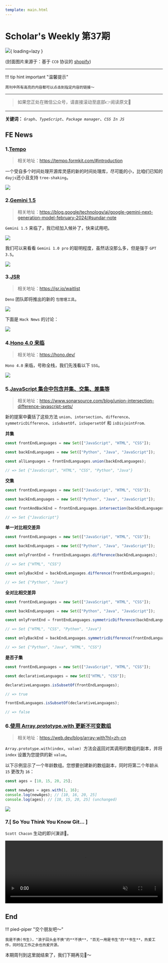 ```yaml
---
template: main.html
---
```


# Scholar's Weekly 第37期

![](https://bigdreamerblog.oss-cn-beijing.aliyuncs.com/nextBlog/ugziOI.png?x-oss-process=image/auto-orient,1/interlace,1/quality,q_90/format,webp){ loading=lazy }


(封面图片来源于：基于 `CC0` 协议的 [shopify](https://www.shopify.com/stock-photos/photos/three-roses-in-a-red-glass-vase))

------

!!! tip hint important "温馨提示"

    周刊中所有高亮的内容都可以点击到指定内容的链接～

---
> 如果您正处在微信公众号，请直接滚动至底部👉阅读原文🫶

---

**关键词：** *`Graph`*、*`TypeScript`*、*`Package manager`*、*`CSS In JS`*

## FE News

### 1.[Tempo](https://tempo.formkit.com/#introduction)
> 相关地址：https://tempo.formkit.com/#introduction

一个受自多个时间处理开源库灵感的新的时间处理库，尽可能的小，比咱们已知的 `dayjs`还小且支持 `tree-shaking`。

![](https://bigdreamerblog.oss-cn-beijing.aliyuncs.com/nextBlog/5hOmuJ.png)

### 2.[Gemini 1.5](https://blog.google/technology/ai/google-gemini-next-generation-model-february-2024/#sundar-note)
> 相关地址：https://blog.google/technology/ai/google-gemini-next-generation-model-february-2024/#sundar-note

`Gemini 1.5` 来临了，我已经加入候补了，快来试用吧。

![](https://bigdreamerblog.oss-cn-beijing.aliyuncs.com/nextBlog/ihkP9y.png)

我们可以来看看 `Gemini 1.0 pro` 的聪明程度，虽然话没那么多，但是强于 `GPT 3.5`。

![](https://bigdreamerblog.oss-cn-beijing.aliyuncs.com/nextBlog/dl3WnC.png)

### 3.[JSR](https://jsr.io/waitlist)
> 相关地址：https://jsr.io/waitlist

`Deno` 团队即将推出的新的 `包管理工具`。

![](https://bigdreamerblog.oss-cn-beijing.aliyuncs.com/nextBlog/mmNkmP.png)

下面是 `Hack News` 的讨论：

![](https://bigdreamerblog.oss-cn-beijing.aliyuncs.com/nextBlog/6qRDge.png)

### 4.[Hono 4.0 来临](https://hono.dev/)
> 相关地址：https://hono.dev/

`Hono 4.0` 来临，号称全栈，我们先浅看以下 `SSG`。

![](https://bigdreamerblog.oss-cn-beijing.aliyuncs.com/nextBlog/Hcse5O.png)

### 5.[JavaScript 集合中包含并集、交集、差集等](https://www.sonarsource.com/blog/union-intersection-difference-javascript-sets/)
> 相关地址：https://www.sonarsource.com/blog/union-intersection-difference-javascript-sets/

新的提案中囊括了这些方法 `union`、`intersection`、`difference`、`symmetricDifference`、`isSubsetOf`、`isSupersetOf` 和 `isDisjointFrom`.

**并集**

```typescript
const frontEndLanguages = new Set(["JavaScript", "HTML", "CSS"]);

const backEndLanguages = new Set(["Python", "Java", "JavaScript"]);

const allLanguages = frontEndLanguages.union(backEndLanguages);

// => Set {"JavaScript", "HTML", "CSS", "Python", "Java"}
```
**交集**

```typescript
const frontEndLanguages = new Set(["JavaScript", "HTML", "CSS"]);

const backEndLanguages = new Set(["Python", "Java", "JavaScript"]);

const frontAndBackEnd = frontEndLanguages.intersection(backEndLanguages);

// => Set {"JavaScript"} 

```

**单一对比相交差异**

```typescript
const frontEndLanguages = new Set(["JavaScript", "HTML", "CSS"]);

const backEndLanguages = new Set(["Python", "Java", "JavaScript"]);

const onlyFrontEnd = frontEndLanguages.difference(backEndLanguages);

// => Set {"HTML", "CSS"} 

const onlyBackEnd = backEndLanguages.difference(frontEndLanguages);

// => Set {"Python", "Java"}

```

**全对比相交差异**

```typescript
const frontEndLanguages = new Set(["JavaScript", "HTML", "CSS"]);

const backEndLanguages = new Set(["Python", "Java", "JavaScript"]);

const onlyFrontEnd = frontEndLanguages.symmetricDifference(backEndLanguages);

// => Set {"HTML", "CSS", "Python", "Java"} 

const onlyBackEnd = backEndLanguages.symmetricDifference(frontEndLanguages);

// => Set {"Python", "Java", "HTML", "CSS"}
```

**是否子集**

```typescript
const frontEndLanguages = new Set(["JavaScript", "HTML", "CSS"]);

const declarativeLanguages = new Set(["HTML", "CSS"]);

declarativeLanguages.isSubsetOf(frontEndLanguages);

// => true

frontEndLanguages.isSubsetOf(declarativeLanguages);

// => false
```

### 6.[使用 Array.prototype.with 更新不可变数组](https://web.dev/blog/array-with?hl=zh-cn)
> 相关地址：https://web.dev/blog/array-with?hl=zh-cn

`Array.prototype.with(index, value) `方法会返回对其调用的数组的副本，并将 `index` 设置为您提供的新 `value`。

以下示例显示了一个年龄数组。您想要创建新的数组副本，同时将第二个年龄从 `15` 更改为 `16`：

```typescript
const ages = [10, 15, 20, 25];

const newAges = ages.with(1, 16);
console.log(newAges); // [10, 16, 20, 25]
console.log(ages); // [10, 15, 20, 25] (unchanged)
```

![](https://bigdreamerblog.oss-cn-beijing.aliyuncs.com/nextBlog/47xdVT.png)

### 7.[ So You Think You Know Git... ]

`Scott Chacon` 生动的即兴演讲🎤。

<video  controls width="100%" height="200" muted>
    <source type="video/mp4"  src="https://bigdreamerblog.oss-cn-beijing.aliyuncs.com/nextBlog/So You Think You Know Git - FOSDEM 2024.mp4" />
</video>


## End

!!! pied-piper "交个朋友吧～"

    我是不换(书生)，"浪子回头金不换"的**不换**，"百无一用是书生"的**书生**，热爱工作，同时在工作之余也热爱开源。

本期周刊到这里就结束了，我们下期再见👋～
